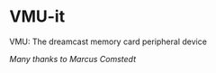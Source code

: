 VMU-it
======

VMU: The dreamcast memory card peripheral device  
  
_Many thanks to Marcus Comstedt_
